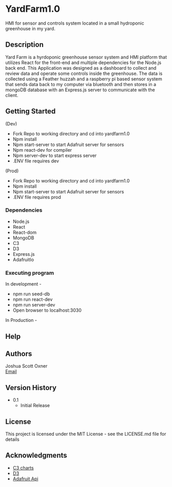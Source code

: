 # YardFarm1.0

HMI for sensor and controls system located in a small hydroponic greenhouse in my yard.

## Description

Yard Farm is a hyrdoponic greenhouse sensor system and HMI platform that utilizes React for the front-end and multiple dependencies for the Node.js back end. This Application was designed as a dashboard to collect and review data and operate some controls inside the greenhouse. The data is collected using a Feather huzzah and a raspberry pi based sensor system that sends data back to my computer via bluetooth and then stores in a mongoDB database with an Express.js server to communicate with the client. 

## Getting Started
(Dev)
* Fork Repo to working directory and cd into yardfarm1.0
* Npm install
* Npm start-server to start Adafruit server for sensors
* Npm react-dev for compiler
* Npm server-dev to start express server
* .ENV file requires dev

(Prod)
* Fork Repo to working directory and cd into yardfarm1.0
* Npm install
* Npm start-server to start Adafruit server for sensors
* .ENV file requires prod 


### Dependencies

* Node.js
* React
* React-dom
* MongoDB
* C3
* D3
* Express.js
* AdafruitIo

### Executing program

In development -
* npm run seed-db
* npm run react-dev
* npm run server-dev
* Open browser to localhost:3030

In Production -

## Help

## Authors

Joshua Scott Oxner  
[Email](bohemus@hotmail.com)

## Version History

* 0.1
    * Initial Release

## License

This project is licensed under the MIT License - see the LICENSE.md file for details

## Acknowledgments

* [C3 charts](https://github.com/matiassingers/awesome-readme)
* [D3](https://gist.github.com/PurpleBooth/109311bb0361f32d87a2)
* [Adafruit Api](https://io.adafruit.com/)
